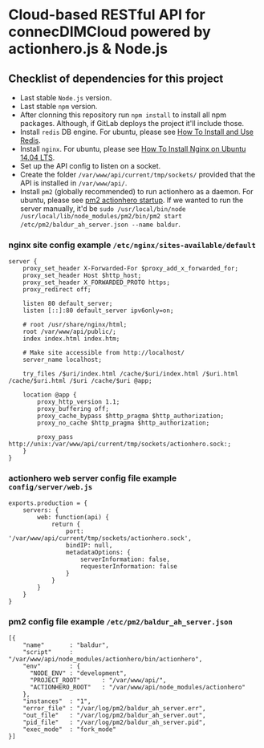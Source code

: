 Cloud-based RESTful API for connecDIMCloud powered by actionhero.js & Node.js
======================

Checklist of dependencies for this project
-------------

* Last stable `Node.js` version.
* Last stable `npm` version.
* After clonning this repository run `npm install` to install all npm packages. Although, if GitLab deploys the project it'll include those. 
* Install `redis` DB engine. For ubuntu, please see [How To Install and Use Redis](https://www.digitalocean.com/community/tutorials/how-to-install-and-use-redis).
* Install `nginx`. For ubuntu, please see [How To Install Nginx on Ubuntu 14.04 LTS](https://www.digitalocean.com/community/tutorials/how-to-install-nginx-on-ubuntu-14-04-lts).
* Set up the API config to listen on a socket.
* Create the folder `/var/www/api/current/tmp/sockets/` provided that the API is installed in `/var/www/api/`.
* Install `pm2` (globally recommended) to run actionhero as a daemon. For ubuntu, please see [pm2 actionhero startup](https://gist.github.com/slattery/0fd0ce6e62f6fb185ea9). If we wanted to run the server manually, it'd be `sudo /usr/local/bin/node /usr/local/lib/node_modules/pm2/bin/pm2 start /etc/pm2/baldur_ah_server.json --name baldur`.

### nginx site config example `/etc/nginx/sites-available/default`

```
server {
	proxy_set_header X-Forwarded-For $proxy_add_x_forwarded_for;
    proxy_set_header Host $http_host;
    proxy_set_header X_FORWARDED_PROTO https;
    proxy_redirect off;

    listen 80 default_server;
	listen [::]:80 default_server ipv6only=on;

	# root /usr/share/nginx/html;
	root /var/www/api/public/;
	index index.html index.htm;

	# Make site accessible from http://localhost/
	server_name localhost;

	try_files /$uri/index.html /cache/$uri/index.html /$uri.html /cache/$uri.html /$uri /cache/$uri @app;

    location @app {
        proxy_http_version 1.1;
        proxy_buffering off;
        proxy_cache_bypass $http_pragma $http_authorization;
        proxy_no_cache $http_pragma $http_authorization;

        proxy_pass http://unix:/var/www/api/current/tmp/sockets/actionhero.sock:;
    }
}
```

### actionhero web server config file example `config/server/web.js`

```
exports.production = {
    servers: {
        web: function(api) {
            return {
                port: '/var/www/api/current/tmp/sockets/actionhero.sock',
                bindIP: null,
                metadataOptions: {
                    serverInformation: false,
                    requesterInformation: false
                }
            }
        }
    }
}
```

### pm2 config file example `/etc/pm2/baldur_ah_server.json`

```
[{
    "name"       : "baldur",
    "script"     : "/var/www/api/node_modules/actionhero/bin/actionhero",
    "env"        : {
      "NODE_ENV" : "development",
      "PROJECT_ROOT"      : "/var/www/api/",
      "ACTIONHERO_ROOT"   : "/var/www/api/node_modules/actionhero"
    },
    "instances"  : "1",
    "error_file" : "/var/log/pm2/baldur_ah_server.err",
    "out_file"   : "/var/log/pm2/baldur_ah_server.out",
    "pid_file"   : "/var/log/pm2/baldur_ah_server.pid",
    "exec_mode"  : "fork_mode"
}]
```
